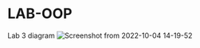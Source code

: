 # LAB-OOP
Lab 3 diagram
![Screenshot from 2022-10-04 14-19-52](https://user-images.githubusercontent.com/90242117/193807800-8d7adc76-4358-4473-b71b-1d044d44fead.png)
